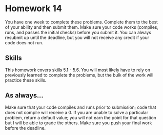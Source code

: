 # Homework 14

You have one week to complete these problems. Complete them to the best of your ability and then submit them. Make sure your code works (compiles, runs, and passes the initial checks) before you submit it. You can always resubmit up until the deadline, but you will not receive any credit if your code does not run.

## Skills

This homework covers skills 5.1 - 5.6. You will most likely have to rely on previously learned to complete the problems, but the bulk of the work will practice these skills.

## As always...
Make sure that your code compiles and runs prior to submission; code that does not compile will receive a 0. If you are unable to solve a particular problem, return a default value; you will not earn the point for that question but I will be able to grade the others. Make sure you push your final work before the deadline.
